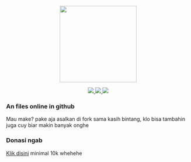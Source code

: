 <p align="center">
  <img src="https://telegra.ph/file/372a3b3957a06baccbfe9.jpg" size=210" width="210" height="210"/>
</p>
<p align="center">
  <a href="https://instagram.com/tiktok.pnggilajacn"><img src="https://img.shields.io/badge/Instagram-E4405F?style=for-the-badge&logo=instagram&logoColor=white"/> 
  <a href="https://wa.me/628882141495"><img src="https://img.shields.io/badge/WhatsApp-25D366?style=for-the-badge&logo=whatsapp&logoColor=white" />
  <a href="https://youtube.com/c/ChandraXD307"><img src="https://img.shields.io/badge/YouTube-ChandraXD307-ff0000?style=for-the-badge&logo=youtube&logoColor=ff0000&link=https://youtube.com/c/ChandraXD307" /><br>
  <a name=ChandraXD307&label=VIEWS&style=flat-square&color=orange" />
</p>


### An files online in github
Mau make? pake aja asalkan di fork sama kasih bintang, klo bisa tambahin juga cuy biar makin banyak onghe

### Donasi ngab
[Klik disini](https://saweria.com/pnggilajacn) minimal 10k whehehe
